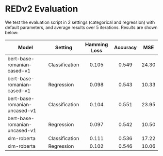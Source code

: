 # REDv2 Evaluation 

We test the evaluation script in 2 settings (categorical and regression) with default parameters, and average results over 5 iterations. Results are shown below:

| Model                         	| Setting        	| Hamming Loss 	| Accuracy 	|  MSE  	|
|-------------------------------	|----------------	|:------------:	|:--------:	|:-----:	|
| bert-base-romanian-cased-v1   	| Classification 	|     0.105    	|   0.549  	| 24.30 	|
| bert-base-romanian-cased-v1   	| Regression     	|     0.098    	|   0.543  	| 10.33 	|
| bert-base-romanian-uncased-v1 	| Classification 	|     0.104    	|   0.551  	| 23.95 	|
| bert-base-romanian-uncased-v1 	| Regression     	|     0.097    	|   0.542  	| 10.50 	|
| xlm-roberta                   	| Classification 	|     0.111    	|   0.536  	| 17.22 	|
| xlm-roberta                   	| Regression     	|     0.102    	|   0.546  	| 10.06 	|



